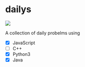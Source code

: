 # dailys
<p>
<img src="https://img.shields.io/github/languages/top/Ahmed-Elawad/dailys" />  
</p>

A collection of daily probelms using
- [x] JavaScript
- [ ] C++
- [x] Python3
- [x] Java
